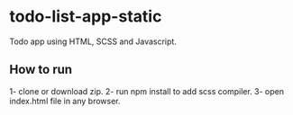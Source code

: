 # todo-list-app-static
Todo app using HTML, SCSS and Javascript.

## How to run 
1- clone or download zip. 
2- run npm install to add scss compiler. 
3- open index.html file in any browser. 
